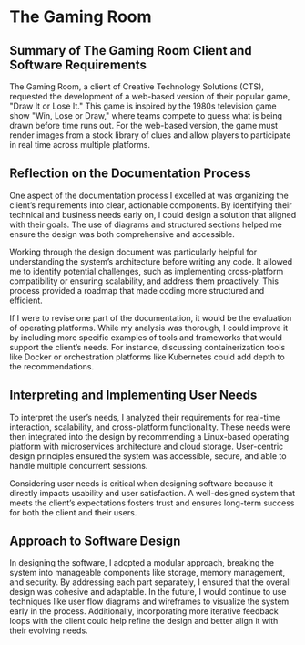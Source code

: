 # The Gaming Room

## Summary of The Gaming Room Client and Software Requirements

The Gaming Room, a client of Creative Technology Solutions (CTS), requested the development of a web-based version of their popular game, "Draw It or Lose It." This game is inspired by the 1980s television game show "Win, Lose or Draw," where teams compete to guess what is being drawn before time runs out. For the web-based version, the game must render images from a stock library of clues and allow players to participate in real time across multiple platforms.

## Reflection on the Documentation Process

One aspect of the documentation process I excelled at was organizing the client’s requirements into clear, actionable components. By identifying their technical and business needs early on, I could design a solution that aligned with their goals. The use of diagrams and structured sections helped me ensure the design was both comprehensive and accessible.

Working through the design document was particularly helpful for understanding the system’s architecture before writing any code. It allowed me to identify potential challenges, such as implementing cross-platform compatibility or ensuring scalability, and address them proactively. This process provided a roadmap that made coding more structured and efficient.

If I were to revise one part of the documentation, it would be the evaluation of operating platforms. While my analysis was thorough, I could improve it by including more specific examples of tools and frameworks that would support the client’s needs. For instance, discussing containerization tools like Docker or orchestration platforms like Kubernetes could add depth to the recommendations.

## Interpreting and Implementing User Needs

To interpret the user’s needs, I analyzed their requirements for real-time interaction, scalability, and cross-platform functionality. These needs were then integrated into the design by recommending a Linux-based operating platform with microservices architecture and cloud storage. User-centric design principles ensured the system was accessible, secure, and able to handle multiple concurrent sessions.

Considering user needs is critical when designing software because it directly impacts usability and user satisfaction. A well-designed system that meets the client’s expectations fosters trust and ensures long-term success for both the client and their users.

## Approach to Software Design

In designing the software, I adopted a modular approach, breaking the system into manageable components like storage, memory management, and security. By addressing each part separately, I ensured that the overall design was cohesive and adaptable. In the future, I would continue to use techniques like user flow diagrams and wireframes to visualize the system early in the process. Additionally, incorporating more iterative feedback loops with the client could help refine the design and better align it with their evolving needs.
